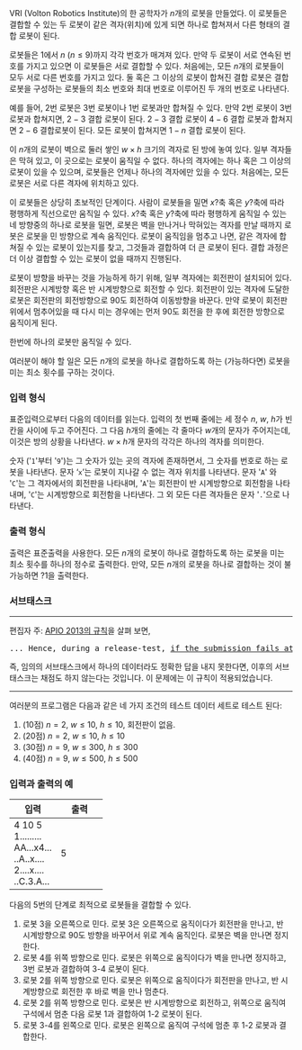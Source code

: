 VRI (Volton Robotics Institute)의 한 공학자가 $n$개의 로봇을 만들었다. 이 로봇들은 결합할 수 있는 두 로봇이 같은 격자(위치)에 있게 되면 하나로 합쳐져서 다른 형태의 결합 로봇이 된다.

로봇들은 1에서 $n$ ($n \le 9$)까지 각각 번호가 매겨져 있다. 만약 두 로봇이 서로 연속된 번호를 가지고 있으면 이 로봇들은 서로 결합할 수 있다. 처음에는, 모든 $n$개의 로봇들이 모두 서로 다른 번호를 가지고 있다. 둘 혹은 그 이상의 로봇이 합쳐진 결합 로봇은 결합 로봇을 구성하는 로봇들의 최소 번호와 최대 번호로 이루어진 두 개의 번호로 나타낸다.

예를 들어, 2번 로봇은 3번 로봇이나 1번 로봇과만 합쳐질 수 있다. 만약 2번 로봇이 3번 로봇과 합쳐지면, $2-3$ 결합 로봇이 된다. $2-3$ 결합 로봇이 $4-6$ 결합 로봇과 합쳐지면 $2-6$ 결합로봇이 된다. 모든 로봇이 합쳐지면 $1-n$ 결합 로봇이 된다.

이 $n$개의 로봇이 벽으로 둘러 쌓인 $w \times h$ 크기의 격자로 된 방에 놓여 있다. 일부 격자들은 막혀 있고, 이 곳으로는 로봇이 움직일 수 없다. 하나의 격자에는 하나 혹은 그 이상의 로봇이 있을 수 있으며, 로봇들은 언제나 하나의 격자에만 있을 수 있다. 처음에는, 모든 로봇은 서로 다른 격자에 위치하고 있다. 

이 로봇들은 상당히 초보적인 단계이다. 사람이 로봇들을 밀면 $x$?축 혹은 $y$?축에 따라 평행하게 직선으로만 움직일 수 있다. $x$?축 혹은 $y$?축에 따라 평행하게 움직일 수 있는 네 방향중의 하나로 로봇을 밀면, 로봇은 벽을 만나거나 막혀있는 격자를 만날 때까지 로봇은 로봇을 민 방향으로 계속 움직인다. 로봇이 움직임을 멈추고 나면, 같은 격자에 합쳐질 수 있는 로봇이 있는지를 찾고, 그것들과 결합하여 더 큰 로봇이 된다. 결합 과정은 더 이상 결합할 수 있는 로봇이 없을 때까지 진행된다.

로봇이 방향을 바꾸는 것을 가능하게 하기 위해, 일부 격자에는 회전판이 설치되어 있다. 회전판은 시계방향 혹은 반 시계방향으로 회전할 수 있다. 회전판이 있는 격자에 도달한 로봇은 회전판의 회전방향으로 90도 회전하여 이동방향을 바꾼다. 만약 로봇이 회전판 위에서 멈추어있을 때 다시 미는 경우에는 먼저 90도 회전을 한 후에 회전한 방향으로 움직이게 된다. 

한번에 하나의 로봇만 움직일 수 있다.

여러분이 해야 할 일은 모든 $n$개의 로봇을 하나로 결합하도록 하는 (가능하다면) 로봇을 미는 최소 횟수를 구하는 것이다.

### 입력 형식

표준입력으로부터 다음의 데이터를 읽는다. 입력의 첫 번째 줄에는 세 정수 $n$, $w$, $h$가 빈칸을 사이에 두고
주어진다. 그 다음 $h$개의 줄에는 각 줄마다 $w$개의 문자가 주어지는데, 이것은 방의 상황을 나타낸다. $w \times h$개 문자의 각각은 하나의 격자를 의미한다.

숫자 ('`1`'부터 '`9`')는 그 숫자가 있는 곳의 격자에 존재하면서, 그 숫자를 번호로 하는 로봇을 나타낸다. 문자 ‘`x`’는 로봇이 지나갈 수 없는 격자 위치를 나타낸다. 문자 '`A`' 와 '`C`'는 그 격자에서의 회전판을 나타내며, '`A`'는 회전판이 반 시계방향으로 회전함을 나타내며, '`C`'는 시계방향으로 회전함을 나타낸다. 그 외 모든 다른 격자들은 문자 '`.`'으로 나타낸다.

### 출력 형식

출력은 표준출력을 사용한다. 모든 $n$개의 로봇이 하나로 결합하도록 하는 로봇을 미는 최소 횟수를 하나의 정수로 출력한다. 만약, 모든 $n$개의 로봇을 하나로 결합하는 것이 불가능하면 $?1$을 출력한다.

### 서브태스크

<hr>

편집자 주: [APIO 2013의 규칙](http://apio.comp.nus.edu.sg/APIORules.pdf)을 살펴 보면, 

<pre>
... Hence, during a release-test, <u>if the submission fails at a particular subtask, no further testing will be conducted for subsequent subtasks.</u> ...
</pre>

즉, 임의의 서브태스크에서 하나의 데이터라도 정확한 답을 내지 못한다면, 이후의 서브태스크는 채점도 하지 않는다는 것입니다. 이 문제에는 이 규칙이 적용되었습니다.

<hr>

여러분의 프로그램은 다음과 같은 네 가지 조건의 테스트 데이터 세트로 테스트 된다: 

1. (10점) $n = 2$, $w \le 10$, $h \le 10$, 회전판이 없음.
2. (20점) $n = 2$, $w \le 10$, $h \le 10$
3. (30점) $n = 9$, $w \le 300$, $h \le 300$
4. (40점) $n = 9$, $w \le 500$, $h \le 500$

### 입력과 출력의 예

<table class='table table-bordered table-condensed'>
 <thead>
  <tr>
   <th style="width: 50%;">입력</th>
   <th style="width: 50%;">출력</th>
  </tr>
 </thead>
 <tbody>
  <tr>
   <td class="code-font">4 10 5<br/>
1.........<br/>
AA...x4...<br/>
..A..x....<br/>
2....x....<br/>
..C.3.A...</td>
   <td class="code-font">5</td>
  </tr>
 </tbody>
</table>

다음의 5번의 단계로 최적으로 로봇들을 결합할 수 있다.

1. 로봇 3을 오른쪽으로 민다. 로봇 3은 오른쪽으로 움직이다가 회전판을 만나고, 반 시계방향으로 90도 방향을 바꾸어서 위로 계속 움직인다. 로봇은 벽을 만나면 정지한다.
2. 로봇 4를 위쪽 방향으로 민다. 로봇은 위쪽으로 움직이다가 벽을 만나면 정지하고, 3번 로봇과 결합하여 3-4 로봇이 된다.
3. 로봇 2를 위쪽 방향으로 민다. 로봇은 위쪽으로 움직이다가 회전판을 만나고, 반 시계방향으로 회전한 후 바로 벽을 만나 멈춘다.
4. 로봇 2를 위쪽 방향으로 민다. 로봇은 반 시계방향으로 회전하고, 위쪽으로 움직여 구석에서 멈춘 다음 로봇 1과 결합하여 1-2 로봇이 된다.
5. 로봇 3-4를 왼쪽으로 민다. 로봇은 왼쪽으로 움직여 구석에 멈춘 후 1-2 로봇과 결합한다.